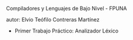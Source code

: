 Compiladores y Lenguajes de Bajo Nivel - FPUNA

autor: Elvio Teófilo Contreras Martínez

- Primer Trabajo Práctico: Analizador Léxico
